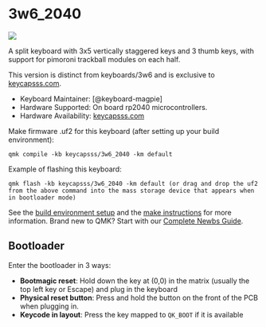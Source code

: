 # 3w6_2040

<img src="https://i.imgur.com/QAL63nyh.jpg"/>

A split keyboard with 3x5 vertically staggered keys and 3 thumb keys, with support for pimoroni trackball modules on each half.

This version is distinct from keyboards/3w6 and is exclusive to [keycapsss.com](https://keycapsss.com).

* Keyboard Maintainer: [@keyboard-magpie]
* Hardware Supported: On board rp2040 microcontrollers.
* Hardware Availability: [keycapsss.com](https://keycapsss.com)

Make firmware .uf2 for this keyboard (after setting up your build environment):

    qmk compile -kb keycapsss/3w6_2040 -km default

Example of flashing this keyboard:

    qmk flash -kb keycapsss/3w6_2040 -km default (or drag and drop the uf2 from the above command into the mass storage device that appears when in bootloader mode)

See the [build environment setup](https://docs.qmk.fm/#/getting_started_build_tools) and the [make instructions](https://docs.qmk.fm/#/getting_started_make_guide) for more information. Brand new to QMK? Start with our [Complete Newbs Guide](https://docs.qmk.fm/#/newbs).

## Bootloader

Enter the bootloader in 3 ways:

* **Bootmagic reset**: Hold down the key at (0,0) in the matrix (usually the top left key or Escape) and plug in the keyboard
* **Physical reset button**: Press and hold the button on the front of the PCB when plugging in.
* **Keycode in layout**: Press the key mapped to `QK_BOOT` if it is available
